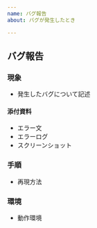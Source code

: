 ```yaml
---
name: バグ報告
about: バグが発生したとき

---
```


## バグ報告

### 現象
- 発生したバグについて記述

#### 添付資料
- エラー文
- エラーログ
- スクリーンショット

### 手順
- 再現方法

### 環境
- 動作環境

